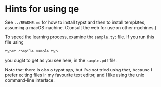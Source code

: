 # Hints for using qe

See `../README.md` for how to install typst and then to install templates,
assuming a macOS machine.  (Consult the web for use on other machines.)

To speed the learning process, examine the `sample.typ` file. If you run this
file using

```sh
typst compile sample.typ
```

you ought to get as you see here, in the `sample.pdf` file.

Note that there is also a typst app, but I've not tried using that, because I
prefer editing files in my favourite text editor, and I like using the unix
command-line interface.
